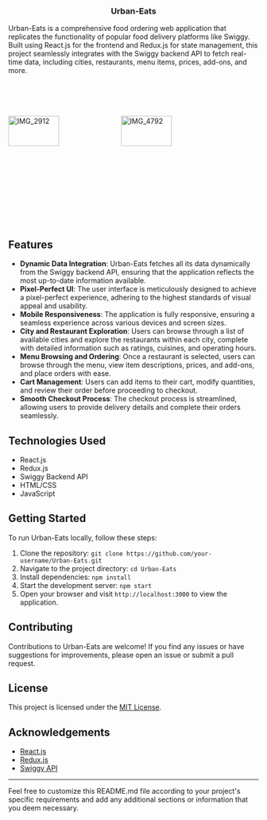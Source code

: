 <h3 align="center">
    <p>Urban-Eats</p>
</h3>
Urban-Eats is a comprehensive food ordering web application that replicates the functionality of popular food delivery platforms like Swiggy. Built using React.js for the frontend and Redux.js for state management, this project seamlessly integrates with the Swiggy backend API to fetch real-time data, including cities, restaurants, menu items, prices, add-ons, and more.

<div  style="display: flex; align-items: center; height: 300px">
  <img src="https://github.com/kartikgajjar7/Urban-Eats/assets/97971066/221f58ff-5ffb-4a80-b911-8649e1f14e2a" alt="IMG_2912" height: 100%; width="45%" object-fit: cover;">
  <img src="https://github.com/kartikgajjar7/Urban-Eats/assets/97971066/a0ea4ed3-cd42-4baa-8a7e-d79560719218" alt="IMG_4792" width="45%"  object-fit: cover;">
</div>



## Features

- **Dynamic Data Integration**: Urban-Eats fetches all its data dynamically from the Swiggy backend API, ensuring that the application reflects the most up-to-date information available.
- **Pixel-Perfect UI**: The user interface is meticulously designed to achieve a pixel-perfect experience, adhering to the highest standards of visual appeal and usability.
- **Mobile Responsiveness**: The application is fully responsive, ensuring a seamless experience across various devices and screen sizes.
- **City and Restaurant Exploration**: Users can browse through a list of available cities and explore the restaurants within each city, complete with detailed information such as ratings, cuisines, and operating hours.
- **Menu Browsing and Ordering**: Once a restaurant is selected, users can browse through the menu, view item descriptions, prices, and add-ons, and place orders with ease.
- **Cart Management**: Users can add items to their cart, modify quantities, and review their order before proceeding to checkout.
- **Smooth Checkout Process**: The checkout process is streamlined, allowing users to provide delivery details and complete their orders seamlessly.

## Technologies Used

- React.js
- Redux.js
- Swiggy Backend API
- HTML/CSS
- JavaScript

## Getting Started

To run Urban-Eats locally, follow these steps:

1. Clone the repository: `git clone https://github.com/your-username/Urban-Eats.git`
2. Navigate to the project directory: `cd Urban-Eats`
3. Install dependencies: `npm install`
4. Start the development server: `npm start`
5. Open your browser and visit `http://localhost:3000` to view the application.

## Contributing

Contributions to Urban-Eats are welcome! If you find any issues or have suggestions for improvements, please open an issue or submit a pull request.

## License

This project is licensed under the [MIT License](LICENSE).

## Acknowledgements

- [React.js](https://reactjs.org/)
- [Redux.js](https://redux.js.org/)
- [Swiggy API](https://www.swiggy.com/dapi)

---

Feel free to customize this README.md file according to your project's specific requirements and add any additional sections or information that you deem necessary.
